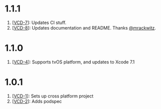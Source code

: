 # 1.1.1
1. [[VCD-7](https://github.com/danthorpe/ValueCoding/pull/7)]: Updates CI stuff.
2. [[VCD-8](https://github.com/danthorpe/ValueCoding/pull/8)]: Updates documentation and README. Thanks [@mrackwitz](https://github.com/danthorpe/ValueCoding/commit/489809da1ba70abf09bc519b784d77a3c47b9f41).

# 1.1.0
1. [[VCD-4](https://github.com/danthorpe/ValueCoding/pull/4)]: Supports tvOS platform, and updates to Xcode 7.1

# 1.0.1
1. [[VCD-1](https://github.com/danthorpe/ValueCoding/pull/1)]: Sets up cross platform project
2. [[VCD-2](https://github.com/danthorpe/ValueCoding/pull/2)]: Adds podspec
